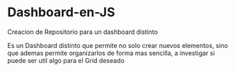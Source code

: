# Dashboard-en-JS
Creacion de Repositorio para un dashboard distinto


Es un Dashboard distinto que permite no solo crear nuevos elementos, sino que ademas permite organizarlos de forma mas sencilla, a investigar si puede ser util algo para el Grid deseado
